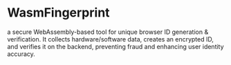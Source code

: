 # WasmFingerprint
a secure WebAssembly-based tool for unique browser ID generation &amp; verification. It collects hardware/software data, creates an encrypted ID, and verifies it on the backend, preventing fraud and enhancing user identity accuracy.
